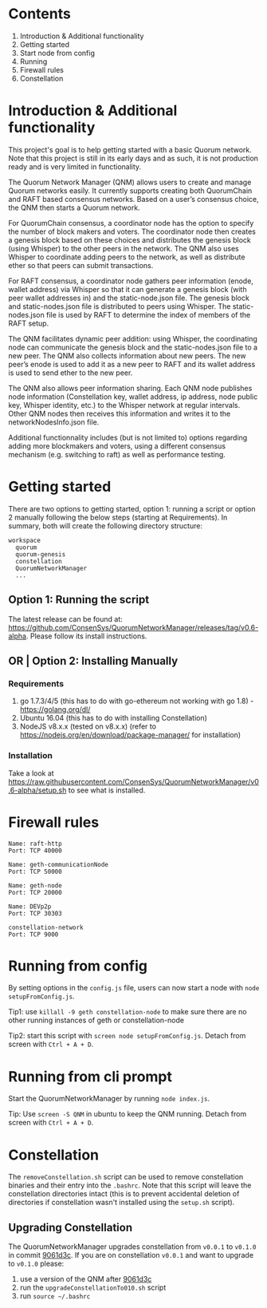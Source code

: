 # Contents

1. Introduction & Additional functionality
2. Getting started
3. Start node from config
4. Running
5. Firewall rules
6. Constellation

# Introduction & Additional functionality

This project's goal is to help getting started with a basic Quorum network. Note that this project is still in its early days and as such, it is not production ready and is very limited in functionality. 

The Quorum Network Manager (QNM) allows users to create and manage Quorum networks easily. It currently supports creating both QuorumChain and RAFT based consensus networks. Based on a user’s consensus choice, the QNM then starts a Quorum network.

For QuorumChain consensus, a coordinator node has the option to specify the number of block makers and voters. The coordinator node then creates a genesis block based on these choices and distributes the genesis block (using Whisper) to the other peers in the network. The QNM also uses Whisper to coordinate adding peers to the network, as well as distribute ether so that peers can submit transactions.

For RAFT consensus, a coordinator node gathers peer information (enode, wallet address) via Whisper so that it can generate a genesis block (with peer wallet addresses in) and the static-node.json file. The genesis block and static-nodes.json file is distributed to peers using Whisper. The static-nodes.json file is used by RAFT to determine the index of members of the RAFT setup.

The QNM facilitates dynamic peer addition: using Whisper, the coordinating node can communicate the genesis block and the static-nodes.json file to a new peer. The QNM also collects information about new peers. The new peer’s enode is used to add it as a new peer to RAFT and its wallet address is used to send ether to the new peer.

The QNM also allows peer information sharing. Each QNM node publishes node information (Constellation key, wallet address, ip address, node public key, Whisper identity, etc.) to the Whisper network at regular intervals. Other QNM nodes then receives this information and writes it to the networkNodesInfo.json file.

Additional functionnality includes (but is not limited to) options regarding adding more blockmakers and voters, using a different consensus mechanism (e.g. switching to raft) as well as performance testing.

# Getting started

There are two options to getting started, option 1: running a script or option 2 manually following the below steps (starting at Requirements). In summary, both will create the following directory structure:

```
workspace
  quorum
  quorum-genesis
  constellation
  QuorumNetworkManager
  ...
```

## Option 1: Running the script

The latest release can be found at: https://github.com/ConsenSys/QuorumNetworkManager/releases/tag/v0.6-alpha. Please follow its install instructions.

## OR | Option 2: Installing Manually		

### Requirements

1. go 1.7.3/4/5 (this has to do with go-ethereum not working with go 1.8) - https://golang.org/dl/
2. Ubuntu 16.04 (this has to do with installing Constellation)
3. NodeJS v8.x.x (tested on v8.x.x) (refer to https://nodejs.org/en/download/package-manager/ for installation)

### Installation
Take a look at https://raw.githubusercontent.com/ConsenSys/QuorumNetworkManager/v0.6-alpha/setup.sh to see what is installed.

# Firewall rules

```
Name: raft-http
Port: TCP 40000

Name: geth-communicationNode
Port: TCP 50000

Name: geth-node
Port: TCP 20000

Name: DEVp2p
Port: TCP 30303

constellation-network
Port: TCP 9000

```

# Running from config

By setting options in the `config.js` file, users can now start a node with `node setupFromConfig.js`.

Tip1: use `killall -9 geth constellation-node` to make sure there are no other running instances of geth or constellation-node    

Tip2: start this script with `screen node setupFromConfig.js`. Detach from screen with `Ctrl + A + D`.

# Running from cli prompt

Start the QuorumNetworkManager by running `node index.js`. 

Tip: Use `screen -S QNM` in ubuntu to keep the QNM running. Detach from screen with `Ctrl + A + D`.


# Constellation

The `removeConstellation.sh` script can be used to remove constellation binaries and their entry into the `.bashrc`. Note that this script will leave the constellation directories intact (this is to prevent accidental deletion of directories if constellation wasn't installed using the `setup.sh` script).

## Upgrading Constellation

The QuorumNetworkManager upgrades constellation from `v0.0.1` to `v0.1.0` in commit [9061d3c](https://github.com/ConsenSys/QuorumNetworkManager/commit/9061d3c4144c9c9f25c607ad2a1a116f4ea81526). If you are on constellation `v0.0.1` and want to upgrade to `v0.1.0` please:

1. use a version of the QNM after [9061d3c](https://github.com/ConsenSys/QuorumNetworkManager/commit/9061d3c4144c9c9f25c607ad2a1a116f4ea81526)
2. run the `upgradeConstellationTo010.sh` script
3. run `source ~/.bashrc`



